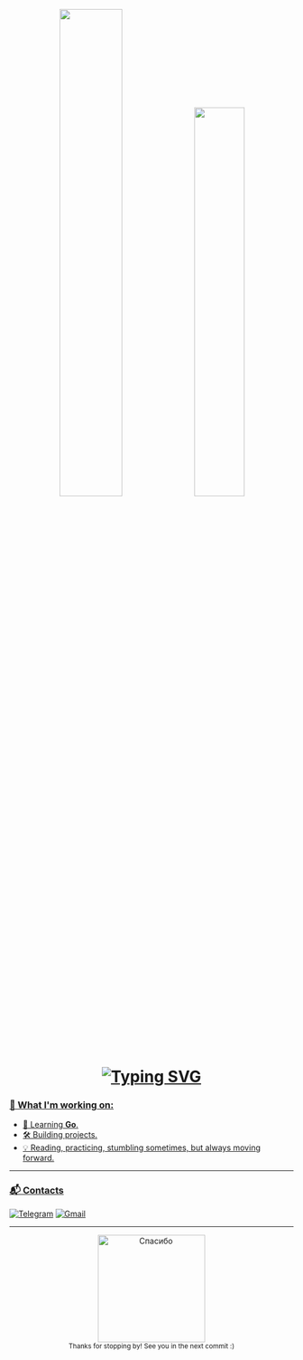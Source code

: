 <p align="center"> <img src="https://github-readme-stats.vercel.app/api?username=jack23DTX&show_icons=true&theme=dark&hide_border=true" width="47%" /> <img src="https://github-readme-stats.vercel.app/api/top-langs/?username=jack23DTX&layout=compact&theme=dark&hide_border=true" width="42%" /> </p>

<h1 align="center"><a href="https://git.io/typing-svg"><img src="https://readme-typing-svg.herokuapp.com?font=Fira+Code&weight=800&size=25&duration=3000&pause=700&center=true&color=FFFFFF&width=555&height=40&lines=Hello,+I'm+Jack!;Begginer+Golang+developer+from+Russia;Nice+to+meet+you+:)" alt="Typing SVG" /> </h1>


### 🧠 What I'm working on:

- 🚀 Learning **Go**.
- 🛠 Building projects.
- 💡 Reading, practicing, stumbling sometimes, but always moving forward.

---

### 📬 Contacts

[![Telegram](https://img.shields.io/badge/-Telegram-2CA5E0?style=for-the-badge&logo=telegram&logoColor=white)](https://t.me/dtx290)
[![Gmail](https://img.shields.io/badge/-GMAIL-D14836?style=for-the-badge&logo=gmail&logoColor=white)](mailto:evgeniy.pushkarev.it@gmail.com)

---

<div align="center">
  <img src="https://media3.giphy.com/media/v1.Y2lkPTc5MGI3NjExaGY5Y3pzYnV6ZnJzd2ZjNGJuZXQ4eWNzN2w5em0ycWMyeXVoOWN4bSZlcD12MV9pbnRlcm5hbF9naWZfYnlfaWQmY3Q9Zw/12mwXD0A6E87L2/giphy.gif" width="190" alt="Спасибо" />
  <br />
  <sub>Thanks for stopping by! See you in the next commit :)</sub>
</div>
